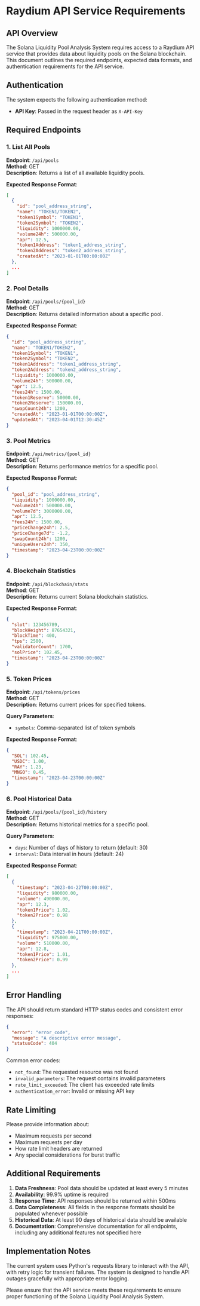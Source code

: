 # Raydium API Service Requirements

## API Overview

The Solana Liquidity Pool Analysis System requires access to a Raydium API service that provides data about liquidity pools on the Solana blockchain. This document outlines the required endpoints, expected data formats, and authentication requirements for the API service.

## Authentication

The system expects the following authentication method:
- **API Key**: Passed in the request header as `X-API-Key`

## Required Endpoints

### 1. List All Pools

**Endpoint**: `/api/pools`  
**Method**: GET  
**Description**: Returns a list of all available liquidity pools.

**Expected Response Format**:
```json
[
  {
    "id": "pool_address_string",
    "name": "TOKEN1/TOKEN2",
    "token1Symbol": "TOKEN1",
    "token2Symbol": "TOKEN2",
    "liquidity": 1000000.00,
    "volume24h": 500000.00,
    "apr": 12.5,
    "token1Address": "token1_address_string",
    "token2Address": "token2_address_string",
    "createdAt": "2023-01-01T00:00:00Z"
  },
  ...
]
```

### 2. Pool Details

**Endpoint**: `/api/pools/{pool_id}`  
**Method**: GET  
**Description**: Returns detailed information about a specific pool.

**Expected Response Format**:
```json
{
  "id": "pool_address_string",
  "name": "TOKEN1/TOKEN2",
  "token1Symbol": "TOKEN1",
  "token2Symbol": "TOKEN2",
  "token1Address": "token1_address_string",
  "token2Address": "token2_address_string",
  "liquidity": 1000000.00,
  "volume24h": 500000.00,
  "apr": 12.5,
  "fees24h": 1500.00,
  "token1Reserve": 50000.00,
  "token2Reserve": 150000.00,
  "swapCount24h": 1200,
  "createdAt": "2023-01-01T00:00:00Z",
  "updatedAt": "2023-04-01T12:30:45Z"
}
```

### 3. Pool Metrics

**Endpoint**: `/api/metrics/{pool_id}`  
**Method**: GET  
**Description**: Returns performance metrics for a specific pool.

**Expected Response Format**:
```json
{
  "pool_id": "pool_address_string",
  "liquidity": 1000000.00,
  "volume24h": 500000.00,
  "volume7d": 3000000.00,
  "apr": 12.5,
  "fees24h": 1500.00,
  "priceChange24h": 2.5,
  "priceChange7d": -1.2,
  "swapCount24h": 1200,
  "uniqueUsers24h": 350,
  "timestamp": "2023-04-23T00:00:00Z"
}
```

### 4. Blockchain Statistics

**Endpoint**: `/api/blockchain/stats`  
**Method**: GET  
**Description**: Returns current Solana blockchain statistics.

**Expected Response Format**:
```json
{
  "slot": 123456789,
  "blockHeight": 87654321,
  "blockTime": 400,
  "tps": 2500,
  "validatorCount": 1700,
  "solPrice": 102.45,
  "timestamp": "2023-04-23T00:00:00Z"
}
```

### 5. Token Prices

**Endpoint**: `/api/tokens/prices`  
**Method**: GET  
**Description**: Returns current prices for specified tokens.

**Query Parameters**:
- `symbols`: Comma-separated list of token symbols

**Expected Response Format**:
```json
{
  "SOL": 102.45,
  "USDC": 1.00,
  "RAY": 1.23,
  "MNGO": 0.45,
  "timestamp": "2023-04-23T00:00:00Z"
}
```

### 6. Pool Historical Data

**Endpoint**: `/api/pools/{pool_id}/history`  
**Method**: GET  
**Description**: Returns historical metrics for a specific pool.

**Query Parameters**:
- `days`: Number of days of history to return (default: 30)
- `interval`: Data interval in hours (default: 24)

**Expected Response Format**:
```json
[
  {
    "timestamp": "2023-04-22T00:00:00Z",
    "liquidity": 980000.00,
    "volume": 490000.00,
    "apr": 12.3,
    "token1Price": 1.02,
    "token2Price": 0.98
  },
  {
    "timestamp": "2023-04-21T00:00:00Z",
    "liquidity": 975000.00,
    "volume": 510000.00,
    "apr": 12.8,
    "token1Price": 1.01,
    "token2Price": 0.99
  },
  ...
]
```

## Error Handling

The API should return standard HTTP status codes and consistent error responses:

```json
{
  "error": "error_code",
  "message": "A descriptive error message",
  "statusCode": 404
}
```

Common error codes:
- `not_found`: The requested resource was not found
- `invalid_parameters`: The request contains invalid parameters
- `rate_limit_exceeded`: The client has exceeded rate limits
- `authentication_error`: Invalid or missing API key

## Rate Limiting

Please provide information about:
- Maximum requests per second
- Maximum requests per day
- How rate limit headers are returned
- Any special considerations for burst traffic

## Additional Requirements

1. **Data Freshness**: Pool data should be updated at least every 5 minutes
2. **Availability**: 99.9% uptime is required
3. **Response Time**: API responses should be returned within 500ms
4. **Data Completeness**: All fields in the response formats should be populated whenever possible
5. **Historical Data**: At least 90 days of historical data should be available
6. **Documentation**: Comprehensive documentation for all endpoints, including any additional features not specified here

## Implementation Notes

The current system uses Python's requests library to interact with the API, with retry logic for transient failures. The system is designed to handle API outages gracefully with appropriate error logging.

Please ensure that the API service meets these requirements to ensure proper functioning of the Solana Liquidity Pool Analysis System.